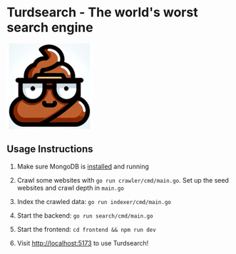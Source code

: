 # Turdsearch - The world's worst search engine

![logo](./frontend/assets/images/android-chrome-192x192.png)

## Usage Instructions

1. Make sure MongoDB is [installed](https://www.mongodb.com/docs/manual/installation/) and running

2. Crawl some websites with `go run crawler/cmd/main.go`. Set up the seed websites and crawl depth in `main.go`

3. Index the crawled data: `go run indexer/cmd/main.go`

4. Start the backend: `go run search/cmd/main.go`

5. Start the frontend: `cd frontend && npm run dev`

6. Visit [http://localhost:5173](http://localhost:5173/) to use Turdsearch!


